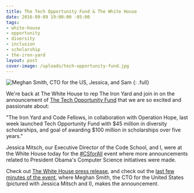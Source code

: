 ```yaml
---
title: The Tech Opportunity Fund & The White House
date: 2016-09-09 19:00:00 -05:00
tags:
- white-house
- opportunity
- diversity
- inclusion
- scholarship
- the-iron-yard
layout: post
cover-image: /uploads/tech-opportunity-fund.jpg
---
```


![Meghan Smith, CTO for the US, Jessica, and Sam](/uploads/tech-opportunity-fund.jpg)
{: .full}

We're back at The White House to rep The Iron Yard and join in on the announcement of [The Tech Opportunity Fund](http://techopportunityfund.org) that we are so excited and passionate about:

"The Iron Yard and Code Fellows, in collaboration with Operation Hope, last week launched Tech Opportunity Fund with $45 million in diversity scholarships, and goal of awarding $100 million in scholarships over five years."

Jessica Mitsch, our Executive Director of the Code School, and I, were at the White House today for the [#CSforAll](http://twitter.com/search?q=csforall&src=typd) event where more announcements related to President Obama's Computer Science initiatives were made.

Check out [The White House press release](http://www.whitehouse.gov/the-press-office/2016/09/14/fact-sheet-new-progress-and-momentum-support-president-obamas-computer), and check out the [last few minutes of the event](https://www.youtube.com/watch?v=M9xy8muYC5Q&feature=youtu.be&t=2h54m51s), where Meghan Smith, the CTO for the United States (pictured with Jessica Mitsch and I), makes the announcement.
